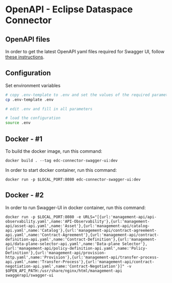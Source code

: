 # OpenAPI - Eclipse Dataspace Connector

## OpenAPI files

In order to get the latest OpenAPI yaml files required for Swagger UI, follow [these instructions](https://github.com/eclipse-edc/Connector/blob/main/docs/developer/openapi.md).

## Configuration

Set environment variables

```sh
# copy .env-template to .env and set the values of the required parameters
cp .env-template .env

# edit .env and fill in all parameters

# load the configuration
source .env
```

## Docker - #1

To build the docker image, run this command:
```
docker build . --tag edc-connector-swagger-ui:dev
```

In order to start docker container, run this command:
```
docker run -p $LOCAL_PORT:8080 edc-connector-swagger-ui:dev
```


## Docker - #2

In order to run Swagger-UI in docker container, run this command:

```
docker run -p $LOCAL_PORT:8080 -e URLS="[{url:'management-api/api-observability.yaml',name:'API-Observability'},{url:'management-api/asset-api.yaml',name:'Asset'},{url:'management-api/catalog-api.yaml',name:'Catalog'},{url:'management-api/contract-agreement-api.yaml',name:'Contract-Agreement'},{url:'management-api/contract-definition-api.yaml',name:'Contract-Definition'},{url:'management-api/data-plane-selector-api.yaml',name:'Data-plane Selector'},{url:'management-api/policy-definition-api.yaml',name:'Policy-Definition'},{url:'management-api/provision-http.yaml',name:'Provision'},{url:'management-api/transfer-process-api.yaml',name:'Transfer-Process'},{url:'management-api/contract-negotiation-api.yaml',name:'Contract-Negotiation'}]" -v $OPEN_API_PATH:/usr/share/nginx/html/management-api swaggerapi/swagger-ui
```